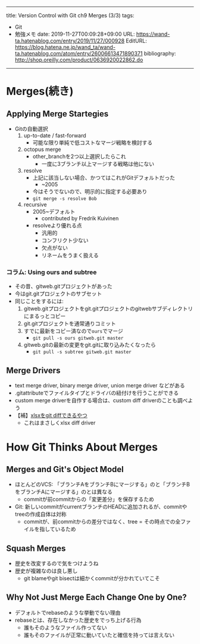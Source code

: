 ---
title: Version Control with Git ch9 Merges (3/3)
tags:
- Git
- 勉強メモ
date: 2019-11-27T00:09:28+09:00
URL: https://wand-ta.hatenablog.com/entry/2019/11/27/000928
EditURL: https://blog.hatena.ne.jp/wand_ta/wand-ta.hatenablog.com/atom/entry/26006613471890371
bibliography: http://shop.oreilly.com/product/0636920022862.do
-------------------------------------


# Merges(続き)


## Applying Merge Startegies ##

- Gitの自動選択
    1. up-to-date / fast-forward
        - 可能な限り単純で低コストなマージ戦略を検討する
    1. octopus merge
        - other_branchを2つ以上選択したらこれ
            - 一度に3ブランチ以上マージする戦略は他にない
    1. resolve
        - 上記に該当しない場合、かつてはこれがGitデフォルトだった
            - ~2005
        - 今はそうでないので、明示的に指定する必要あり
        - `git merge -s resolve Bob`
    1. recursive
        - 2005~デフォルト
            - contributed by Fredrik Kuivinen
        - resolveより優れる点
            - 汎用的
            - コンフリクト少ない
            - 欠点がない
            - リネームをうまく扱える

### コラム: Using ours and subtree ###

- その昔、gitweb.gitプロジェクトがあった
- 今はgit.gitプロジェクトのサブセット
- 同じことをするには:
    1. gitweb.gitプロジェクトをgit.gitプロジェクトのgitwebサブディレクトリにまるっとコピー
    1. git.gitプロジェクトを通常通りコミット
    1. すでに最新をコピー済なので`ours`でマージ
        - `git pull -s ours gitweb.git master`
    1. gitweb.gitの最新の変更をgit.gitに取り込みたくなったら
        - `git pull -s subtree gitweb.git master`


## Merge Drivers ##

- text merge driver, binary merge driver, union merge driver などがある
- .gitattributeでファイルタイプとドライバの紐付けを行うことができる
- custom merge driverを自作する場合は、custom diff driverのことも調べよう
- 【補】[xlsxをgit diffできるやつ](https://github.com/tokuhirom/git-xlsx-textconv)
    - これはまさしくxlsx diff driver


# How Git Thinks About Merges #


## Merges and Git's Object Model ##

- ほとんどのVCS: 「ブランチAをブランチBにマージする」のと「ブランチBをブランチAにマージする」のとは異なる
    - commitが前commitからの「変更差分」を保存するため
- Git: 新しいcommitがcurrentブランチのHEADに追加されるが、commitやtreeの作成自体は対称
    - commitが、前commitからの差分ではなく、tree = その時点での全ファイルを指しているため

## Squash Merges ##

- 歴史を改変するので気をつけようね
- 歴史が複雑なのは良し悪し
    - git blameやgit bisectは細かくcommitが分かれていてこそ


## Why Not Just Merge Each Change One by One? ##

- デフォルトでrebaseのような挙動でない理由
- rebaseとは、存在しなかった歴史をでっち上げる行為
    - 誰もそのようなファイル作ってない
    - 誰もそのファイルが正常に動いていたと確信を持っては言えない


